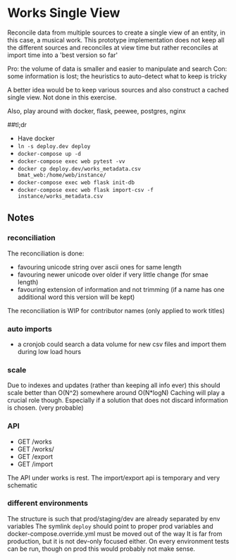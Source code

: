 # Works Single View

Reconcile data from multiple sources to create a single view of an entity, in this case, a musical work.
This prototype implementation does not keep all the different sources and reconciles at view time
but rather reconciles at import time into a 'best version so far'

Pro: the volume of data is smaller and easier to manipulate and search
Con: some information is lost; the heuristics to auto-detect what to keep is tricky

A better idea would be to keep various sources and also construct a cached single view.
Not done in this exercise.

Also, play around with docker, flask, peewee, postgres, nginx

##tl;dr

- Have docker
- `ln -s deploy.dev deploy`
- `docker-compose up -d`
- `docker-compose exec web pytest -vv`
- `docker cp deploy.dev/works_metadata.csv bmat_web:/home/web/instance/`
- `docker-compose exec web flask init-db`
- `docker-compose exec web flask import-csv -f instance/works_metadata.csv`

## Notes

### reconciliation
  The reconciliation is done:
  - favouring unicode string over ascii ones for same length
  - favouring newer unicode over older if very little change (for smae length)
  - favouring extension of information and not trimming (if a name has one additional word this version will be
  kept)

  The reconciliation is WIP for contributor names (only applied to work titles)

### auto imports
 - a cronjob could search a data volume for new csv files and import them during low load hours

### scale
 Due to indexes and updates (rather than keeping all info ever) this should scale better than O(N^2)
 somewhere around O(N\*logN)
 Caching will play a crucial role though. Especially if a solution that does not discard information is chosen.
 (very probable)

### API

- GET /works
- GET /works/<iswc>
- GET /export
- GET /import

The API under works is rest.
The import/export api is temporary and very schematic

### different environments
 The structure is such that prod/staging/dev are already separated by env variables
 The symlink `deploy` should point to proper prod variables and docker-compose.override.yml must be moved out of the way
 It is far from production, but it is not dev-only focused either.
 On every environment tests can be run, though on prod this would probably not make sense.